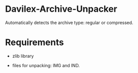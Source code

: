 # Davilex-Archive-Unpacker
Automatically detects the archive type: regular or compressed.

# Requirements
- zlib library

- files for unpacking: IMG and IND.
